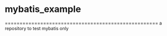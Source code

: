# mybatis_example
====================================================
a repository to test mybatis only
